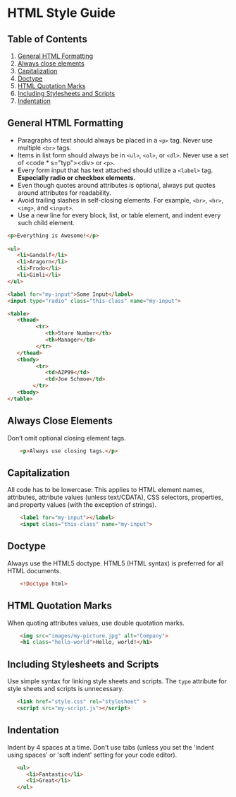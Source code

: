 # HTML Style Guide
## Table of Contents

1. [General HTML Formatting](#general-html-formatting)
2. [Always close elements](#always-close-elements)
3. [Capitalization](#capitalization)
4. [Doctype](#doctype)
5. [HTML Quotation Marks](#html-quotation-marks)
6. [Including Stylesheets and Scripts](#including-stylesheets-and-scripts)
7. [Indentation](#indentation)

## General HTML Formatting

* Paragraphs of text should always be placed in a <code>&lt;p&gt;</code> tag. Never use multiple <code>&lt;br&gt;</code> tags.
* Items in list form should always be in <code>&lt;ul&gt;</code>, <code>&lt;ol&gt;</code>, or <code>&lt;dl&gt;</code>. Never use a set of <code * s="typ">&lt;div&gt;</code> or <code>&lt;p&gt;</code>.
* Every form input that has text attached should utilize a <code >&lt;label&gt;</code> tag. <strong>Especially radio or checkbox elements.</strong>
* Even though quotes around attributes is optional, always put quotes around attributes for readability.
* Avoid trailing slashes in self-closing elements. For example, <code >&lt;br&gt;</code>, <code c>&lt;hr&gt;</code>, <code>&lt;img&gt;</code>, and <code>&lt;input&gt;</code>.
* Use a new line for every block, list, or table element, and indent every such child element.
```html
<p>Everything is Awesome!</p>
   
<ul>
   <li>Gandalf</li>
   <li>Aragorn</li>
   <li>Frodo</li>
   <li>Gimli</li>
</ul>

<label for="my-input">Some Input</label>
<input type="radio" class="this-class" name="my-input">

<table>
   <thead>
         <tr>
            <th>Store Number</th>
            <th>Manager</td>
         </tr>
   </thead>
   <tbody>
         <tr>
            <td>AZP99</td>
            <td>Joe Schmoe</td>
        </tr>
   <tbody>
</table>
 ```
## Always Close Elements
Don’t omit optional closing element tags.
```html
    <p>Always use closing tags.</p>
```
## Capitalization
All code has to be lowercase: This applies to HTML element names, attributes, attribute values (unless text/CDATA), CSS selectors, properties, and property values (with the exception of strings).</p>
```html
    <label for="my-input"></label>
    <input class="this-class" name="my-input">
```

## Doctype
Always use the HTML5 doctype. HTML5 (HTML syntax) is preferred for all HTML documents.
```html
    <!Doctype html>
```
## HTML Quotation Marks
When quoting attributes values, use double quotation marks.
```html
    <img src="images/my-picture.jpg" alt="Company"> 
    <h1 class="hello-world">Hello, world!</h1>
```
## Including Stylesheets and Scripts
Use simple syntax for linking style sheets and scripts. The <code class="typ">type</code> attribute for style sheets and scripts is unnecessary.
```html
   <link href="style.css" rel="stylesheet" >
   <script src="my-script.js"></script>
```
## Indentation
Indent by 4 spaces at a time. Don't use tabs (unless you set the 'indent using spaces' or 'soft indent' setting for your code editor).
```html
   <ul>
      <li>Fantastic</li>
      <li>Great</li>
   </ul> 
```
